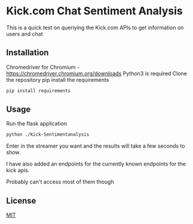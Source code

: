 # Kick.com Chat Sentiment Analysis

This is a quick test on queriying the Kick.com APIs to get information on users and chat

## Installation

Chromedriver for Chromium - https://chromedriver.chromium.org/downloads
Python3 is required
Clone the repository 
pip install the requirements

```bash
pip install requirements
```

## Usage

Run the flask application

```bash
python ./Kick-Sentimentanalysis
```

Enter in the streamer you want and the results will take a few seconds to show.


I have also added an endpoints for the currently known endpoints for the kick apis.

Probably can't access most of them though 

## License

[MIT](https://choosealicense.com/licenses/mit/)
